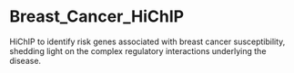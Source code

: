 # Breast_Cancer_HiChIP
HiChIP to identify risk genes associated with breast cancer susceptibility, shedding light on the complex regulatory interactions underlying the disease.
